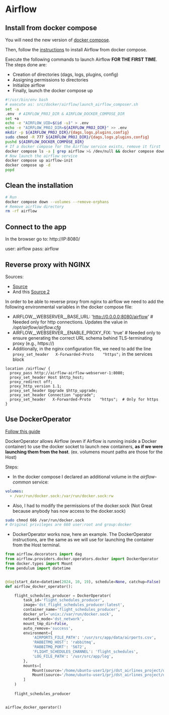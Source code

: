 # Airflow

## Install from docker compose

You will need the new version of [docker compose](https://docs.docker.com/compose/install/linux/#install-the-plugin-manually).

Then, follow the [instructions](https://airflow.apache.org/docs/apache-airflow/stable/howto/docker-compose/index.html) to install Airflow from docker compose.

Execute the following commands to launch Airflow **FOR THE FIRST TIME**. The steps done are:

- Creation of directories (dags, logs, plugins, config)
- Assigning permissions to directories
- Initialize airflow
- Finally, launch the docker compose up

```bash
#!/usr/bin/env bash
# execute as: src/docker/airflow/launch_airflow_composer.sh
set -a
.env  # AIRFLOW_PROJ_DIR & AIRFLOW_DOCKER_COMPOSE_DIR
set +a
echo -e "AIRFLOW_UID=$(id -u)" > .env
echo -e "AIRFLOW_PROJ_DIR=${AIRFLOW_PROJ_DIR}" >> .env
mkdir -p ${AIRFLOW_PROJ_DIR}/{dags,logs,plugins,config}
sudo chmod -R 777 ${AIRFLOW_PROJ_DIR}/{dags,logs,plugins,config}
pushd ${AIRFLOW_DOCKER_COMPOSE_DIR}
# If a docker compose for the Airflow service exists, remove it first
docker compose ls -a | grep airflow >& /dev/null && docker compose down
# Now launch the airflow service
docker compose up airflow-init
docker compose up -d
popd
```

## Clean the installation

```bash
# Run 
docker compose down --volumes --remove-orphans
# Remove airflow directory
rm -rf airflow
```

## Connect to the app

In the browser go to: http://IP:8080/

user: airflow
pass: airflow

## Reverse proxy with NGINX
Sources:
- [Source](https://airflow.apache.org/docs/apache-airflow/stable/howto/run-behind-proxy.html)
- And this [Source 2](https://www.restack.io/docs/airflow-faq-howto-run-behind-proxy-01)

In order to be able to reverse proxy from nginx to airflow we need to add the following environmental variables in the docker compose file:
  - AIRFLOW__WEBSERVER__BASE_URL: 'http://0.0.0.0:8080/airflow'  # Needed only for http connections. Updates the value in */opt/airflow/airflow.cfg*
  - AIRFLOW__WEBSERVER__ENABLE_PROXY_FIX: 'true'  # Needed only to ensure generating the correct URL schema behind TLS-terminating proxy (e.g., https://)
  - Additionally, in the nginx configuration file, we need to add the line `proxy_set_header   X-Forwarded-Proto    "https";` in the services block

  ```nginx
  location /airflow/ {
    proxy_pass http://airflow-airflow-webserver-1:8080;
    proxy_set_header Host $http_host;
    proxy_redirect off;
    proxy_http_version 1.1;
    proxy_set_header Upgrade $http_upgrade;
    proxy_set_header Connection "upgrade";
    proxy_set_header   X-Forwarded-Proto    "https";  # Only for https
  }
  ```
  
## Use DockerOperator

[Follow this guide](https://medium.com/apache-airflow/utilizing-dockeroperator-in-airflow-to-run-containerized-applications-in-data-engineer-projects-f596df26ea83)

DockerOperator allows Airflow (even if Airflow is running inside a Docker container) to use the docker socket to launch new containers, **as if we were launching them from the host**. (ex. volumens mount paths are those for the Host)

Steps:

- In the docker compose I declared an additional volume in the *airflow-common* service:
```yaml
volumes:
  - /var/run/docker.sock:/var/run/docker.sock:rw
```
- Also, I had to modify the permissions of the docker.sock (Not Great because anybody has now access to the docker.sock)
```bash
sudo chmod 666 /var/run/docker.sock
# Original privileges are 660 user:root and group:docker
```
- DockerOperator works now, here an example. The DockerOperator instructions, are the same as we will use for launching the container from the Host terminal.

```python
from airflow.decorators import dag
from airflow.providers.docker.operators.docker import DockerOperator
from docker.types import Mount
from pendulum import datetime


@dag(start_date=datetime(2024, 10, 19), schedule=None, catchup=False)
def airflow_docker_operator():

    flight_schedules_producer = DockerOperator(
        task_id='flight_schedules_producer',
        image='dst_flight_schedules_producer:latest',
        container_name='flight_schedules_producer',
        docker_url='unix://var/run/docker.sock',
        network_mode='dst_network',
        mount_tmp_dir=False,
        auto_remove='success',
        environment={
            'AIRPORTS_FILE_PATH': '/usr/src/app/data/airports.csv',
            'RABBITMQ_HOST': 'rabbitmq',
            'RABBITMQ_PORT': '5672',
            'FLIGHT_SCHEDULES_CHANNEL': 'flight_schedules',
            'LOG_FILE_PATH': '/usr/src/app/log',
        },
        mounts=[
            Mount(source='/home/ubuntu-user1/prj/dst_airlines_project/dst_airlines_de/data/airports/airports.csv', target='/usr/src/app/data/airports.csv', type="bind"),
            Mount(source='/home/ubuntu-user1/prj/dst_airlines_project/dst_airlines_de/var/flight_schedules/log/producer', target='/usr/src/app/log', type="bind"),
        ]        
    )
      
    flight_schedules_producer


airflow_docker_operator()
```
